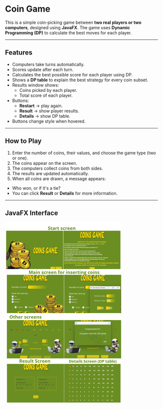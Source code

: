 # Coin Game 

This is a simple coin-picking game between **two real players or two computers**, designed using **JavaFX**.
The game uses **Dynamic Programming (DP)** to calculate the best moves for each player.

---

## Features
- Computers take turns automatically.
- Scores update after each turn.
- Calculates the best possible score for each player using DP.
- Shows a **DP table** to explain the best strategy for every coin subset.
- Results window shows:
  - Coins picked by each player.
  - Total score of each player.
- Buttons:
  - **Restart** → play again.
  - **Result** → show player results.
  - **Details** → show DP table.
- Buttons change style when hovered.

---

## How to Play
1. Enter the number of coins, their values, and choose the game type (two or one).
2. The coins appear on the screen.
3. The computers collect coins from both sides.
4. The results are updated automatically.
5. When all coins are drawn, a message appears:
- Who won, or if it's a tie?
- You can click **Result** or **Details** for more information.

---

## JavaFX Interface

![App Interface](ui.png)
